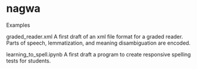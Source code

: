 # nagwa
Examples

graded_reader.xml A first draft of an xml file format for a graded reader. Parts of speech, lemmatization, and meaning disambiguation are encoded.  

learning_to_spell.ipynb A first draft a program to create responsive spelling tests for students. 
